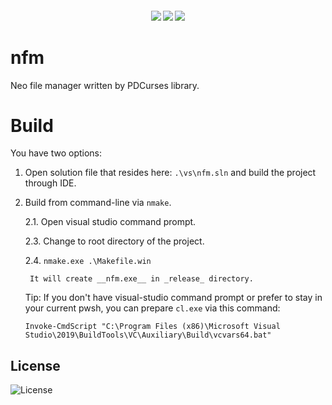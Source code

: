 <h4 align="center">
  <img src="https://img.shields.io/github/languages/top/LinArcX/nfm.svg"/>  <img src="https://img.shields.io/github/repo-size/LinArcX/nfm.svg"/>  <img src="https://img.shields.io/github/tag/LinArcX/nfm.svg?colorB=green"/>
</h4>

# nfm
Neo file manager written by PDCurses library.

# Build
You have two options:
1. Open solution file that resides here: `.\vs\nfm.sln` and build the project through IDE.
2. Build from command-line via `nmake`.

    2.1. Open visual studio command prompt.

    2.3. Change to root directory of the project.

    2.4. `nmake.exe .\Makefile.win`

        It will create __nfm.exe__ in _release_ directory.

    Tip: If you don't have visual-studio command prompt or prefer to stay in your current pwsh, you can prepare `cl.exe` via this command:

    `Invoke-CmdScript "C:\Program Files (x86)\Microsoft Visual Studio\2019\BuildTools\VC\Auxiliary\Build\vcvars64.bat"`

## License
![License](https://img.shields.io/github/license/LinArcX/nfm.svg)
